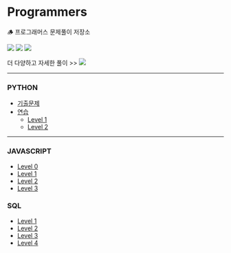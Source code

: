 # Programmers
🪵 프로그래머스 문제풀이 저장소

<a><img src="https://img.shields.io/badge/Python-3776AB?style=flat-square&logo=Python&logoColor=white"/></a>
<a><img src="https://img.shields.io/badge/JavaScript-F7DF1E?style=flat-square&logo=JavaScript&logoColor=white"/></a>
<a><img src="https://img.shields.io/badge/MySQL-4479A1?style=flat-square&logo=MySQL&logoColor=white"/></a>

더 다양하고 자세한 풀이 >> <a href="https://blog.naver.com/PostList.naver?blogId=baekhannah&from=postList&categoryNo=77"><img src="https://img.shields.io/badge/BLOG-03C75a?style=flat-square&logo=Naver&logoColor=white"/></a>


---

### PYTHON

- [기출문제](https://github.com/mooyah5/Programmers/tree/master/Python/%EA%B8%B0%EC%B6%9C%EB%AC%B8%EC%A0%9C)
- [연습](https://github.com/mooyah5/Programmers/tree/master/Python/%EC%97%B0%EC%8A%B5)
  - [Level 1](https://github.com/mooyah5/Programmers/tree/master/Python/%EC%97%B0%EC%8A%B5/Level%201/%EB%91%90%20%EA%B0%9C%20%EB%BD%91%EC%95%84%EC%84%9C%20%EB%8D%94%ED%95%98%EA%B8%B0)
  - [Level 2](https://github.com/mooyah5/Programmers/tree/master/Python/%EC%97%B0%EC%8A%B5/Level%202)

---

### JAVASCRIPT

- [Level 0](https://github.com/mooyah5/Programmers/tree/master/JavaScript/Level%200)
- [Level 1](https://github.com/mooyah5/Programmers/tree/master/JavaScript/Level%201)
- [Level 2](https://github.com/mooyah5/Programmers/tree/master/JavaScript/Level%202)
- [Level 3](https://github.com/mooyah5/Programmers/tree/master/JavaScript/Level%203)

### SQL

- [Level 1](https://github.com/mooyah5/Programmers/tree/master/SQL/Level1)
- [Level 2](https://github.com/mooyah5/Programmers/tree/master/SQL/Level2)
- [Level 3](https://github.com/mooyah5/Programmers/tree/master/SQL/Level3)
- [Level 4](https://github.com/mooyah5/Programmers/tree/master/SQL/Level4)
